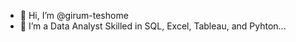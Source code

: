 - 👋 Hi, I’m @girum-teshome
- 👀 I’m a Data Analyst Skilled in SQL, Excel, Tableau, and Pyhton...



<!---
girum-tadesse/girum-tadesse is a ✨ special ✨ repository because its `README.md` (this file) appears on your GitHub profile.
You can click the Preview link to take a look at your changes.
--->
